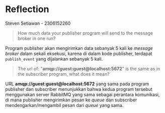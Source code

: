 # Reflection
Steven Setiawan - 2306152260

> How much data your publisher program will send to the message broker in one run?

Program publisher akan mengirimkan data sebanyak 5 kali ke _message broker_ dalam sekali eksekusi, karena di dalam kode publisher, terdapat `publish_event` yang dijalankan sebanyak 5 kali.

> The url of: "**amqp://guest:guest@localhost:5672**" is the same as in the subscriber program, what does it mean?

URL **amqp://guest:guest@localhost:5672** yang sama pada program publisher dan subscriber menunjukkan bahwa kedua program tersebut menggunakan server RabbitMQ yang sama sebagai perantara komunikasi, di mana publisher mengirimkan pesan ke _queue_ dan subscriber mendengarkan/mengambil pesan dari _queue_ yang sama.